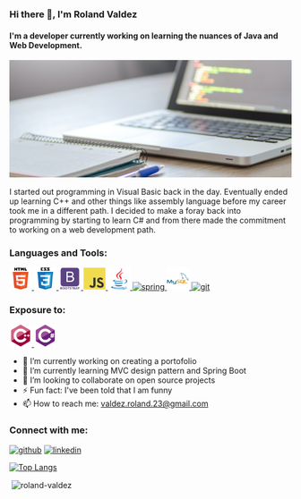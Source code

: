 <!-- ### Hi there 👋 -->

<!--
**roland-valdez/roland-valdez** is a ✨ _special_ ✨ repository because its `README.md` (this file) appears on your GitHub profile.

Here are some ideas to get you started:

- 🔭 I’m currently working on ...
- 🌱 I’m currently learning ...
- 👯 I’m looking to collaborate on ...
- 🤔 I’m looking for help with ...
- 💬 Ask me about ...
- 📫 How to reach me: ...
- 😄 Pronouns: 
-->
### Hi there 👋, I'm Roland Valdez
#### I'm a developer currently working on learning the nuances of Java and Web Development.

 <img src="/pexels-lukas-resized2.jpeg" alt="cover"/>

I started out programming in Visual Basic back in the day.  Eventually ended up learning C++ and other things like assembly language before my career took me in a different path.  I decided to make a foray back into programming by starting to learn C# and from there made the commitment to working on a web development path.


<h3 align="left">Languages and Tools:</h3>
<p align="left"> 
  <a href="https://www.w3.org/html/" target="_blank"> <img src="https://raw.githubusercontent.com/devicons/devicon/master/icons/html5/html5-original-wordmark.svg" alt="html5" width="40" height="40"/> </a> 
   <a href="https://www.w3schools.com/css/" target="_blank"> <img src="https://raw.githubusercontent.com/devicons/devicon/master/icons/css3/css3-original-wordmark.svg" alt="css3" width="40" height="40"/> </a> 
  <a href="https://getbootstrap.com" target="_blank"> <img src="https://raw.githubusercontent.com/devicons/devicon/master/icons/bootstrap/bootstrap-plain-wordmark.svg" alt="bootstrap" width="40" height="40"/> </a>
  <a href="https://developer.mozilla.org/en-US/docs/Web/JavaScript" target="_blank"> <img src="https://raw.githubusercontent.com/devicons/devicon/master/icons/javascript/javascript-original.svg" alt="javascript" width="40" height="40"/> </a> 
 <a href="https://www.java.com" target="_blank"> <img src="https://raw.githubusercontent.com/devicons/devicon/master/icons/java/java-original.svg" alt="java" width="40" height="40"/> </a>
  <a href="https://spring.io/" target="_blank"> <img src="https://www.vectorlogo.zone/logos/springio/springio-icon.svg" alt="spring" width="40" height="40"/> </a>
   <a href="https://www.mysql.com/" target="_blank"> <img src="https://raw.githubusercontent.com/devicons/devicon/master/icons/mysql/mysql-original-wordmark.svg" alt="mysql" width="40" height="40"/> </a> 
  <a href="https://git-scm.com/" target="_blank"> <img src="https://www.vectorlogo.zone/logos/git-scm/git-scm-icon.svg" alt="git" width="40" height="40"/> </a>
 </p>
<h3 align="left">Exposure to:</h3>
<p align="left">   
  <a href="https://www.w3schools.com/cpp/" target="_blank"> <img src="https://raw.githubusercontent.com/devicons/devicon/master/icons/cplusplus/cplusplus-original.svg" alt="cplusplus" width="40" height="40"/> </a> 
  <a href="https://www.w3schools.com/cs/" target="_blank"> <img src="https://raw.githubusercontent.com/devicons/devicon/master/icons/csharp/csharp-original.svg" alt="csharp" width="40" height="40"/> </a></p>

- 🔭 I’m currently working on creating a portofolio 
- 🌱 I’m currently learning MVC design pattern and Spring Boot
- 👯 I’m looking to collaborate on open source projects 
- ⚡ Fun fact: I've been told that I am funny
- 📫 How to reach me: valdez.roland.23@gmail.com 


<h3 align="left">Connect with me:</h3>

[<img src='https://cdn.jsdelivr.net/npm/simple-icons@3.0.1/icons/github.svg' alt='github' height='40'>](https://github.com/roland-valdez)  [<img src='https://cdn.jsdelivr.net/npm/simple-icons@3.0.1/icons/linkedin.svg' alt='linkedin' height='40'>](https://www.linkedin.com/in/roland-valdez?lipi=urn%3Ali%3Apage%3Ad_flagship3_profile_view_base_contact_details%3B7zeQ5GhQTfKP5De%2BogCOIg%3D%3D/)  

[![Top Langs](https://github-readme-stats.vercel.app/api/top-langs/?username=roland-valdez&layout=compact)](https://github.com/anuraghazra/github-readme-stats)


<!-- [![Top Langs](https://github-readme-stats.vercel.app/api/top-langs/?username=roland-valdez)](https://github.com/anuraghazra/github-readme-stats) -->



<p>&nbsp;<img align="center" src="https://github-readme-stats.vercel.app/api?username=roland-valdez&show_icons=true&locale=en" alt="roland-valdez" /></p>

<!-- <p><img align="center" src="https://github-readme-streak-stats.herokuapp.com/?user=roland-valdez&" alt="roland-valdez" /></p> -->
<!-- <p align="left"> <img src="https://komarev.com/ghpvc/?username=roland-valdez&label=Profile%20views&color=0e75b6&style=flat" alt="roland-valdez" /> </p> -->

